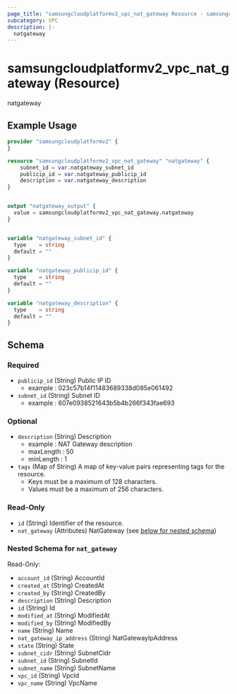 ```yaml
---
page_title: "samsungcloudplatformv2_vpc_nat_gateway Resource - samsungcloudplatformv2"
subcategory: VPC
description: |-
  natgateway
---
```


# samsungcloudplatformv2_vpc_nat_gateway (Resource)

natgateway

## Example Usage

```terraform
provider "samsungcloudplatformv2" {
}

resource "samsungcloudplatformv2_vpc_nat_gateway" "natgateway" {
    subnet_id = var.natgateway_subnet_id
    publicip_id = var.natgateway_publicip_id
    description = var.natgateway_description
}


output "natgateway_output" {
  value = samsungcloudplatformv2_vpc_nat_gateway.natgateway
}


variable "natgateway_subnet_id" {
  type    = string
  default = ""
}

variable "natgateway_publicip_id" {
  type    = string
  default = ""
}

variable "natgateway_description" {
  type    = string
  default = ""
}
```

<!-- schema generated by tfplugindocs -->
## Schema

### Required

- `publicip_id` (String) Public IP ID 
  - example : 023c57b14f11483689338d085e061492
- `subnet_id` (String) Subnet ID 
  - example : 607e0938521643b5b4b266f343fae693

### Optional

- `description` (String) Description
  - example : NAT Gateway description
  - maxLength : 50
  - minLength : 1
- `tags` (Map of String) A map of key-value pairs representing tags for the resource.
  - Keys must be a maximum of 128 characters.
  - Values must be a maximum of 256 characters.

### Read-Only

- `id` (String) Identifier of the resource.
- `nat_gateway` (Attributes) NatGateway (see [below for nested schema](#nestedatt--nat_gateway))

<a id="nestedatt--nat_gateway"></a>
### Nested Schema for `nat_gateway`

Read-Only:

- `account_id` (String) AccountId
- `created_at` (String) CreatedAt
- `created_by` (String) CreatedBy
- `description` (String) Description
- `id` (String) Id
- `modified_at` (String) ModifiedAt
- `modified_by` (String) ModifiedBy
- `name` (String) Name
- `nat_gateway_ip_address` (String) NatGatewayIpAddress
- `state` (String) State
- `subnet_cidr` (String) SubnetCidr
- `subnet_id` (String) SubnetId
- `subnet_name` (String) SubnetName
- `vpc_id` (String) VpcId
- `vpc_name` (String) VpcName